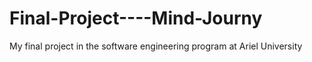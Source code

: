 # Final-Project----Mind-Journy
My final project in the software engineering program at Ariel University
